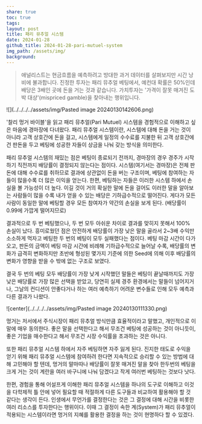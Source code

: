 ```yaml
---
share: true
toc: true
tags: 
layout: post
title: 패리 뮤추얼 시스템
date: 2024-01-28
github_title: 2024-01-28-pari-mutuel-system
img_path: /assets/img/
background:
---
```


> 애널리스트는 현금흐름을 예측하려고 방대한 과거 데이터를 살펴보지만 시간 낭비에 불과합니다. 진정한 투자는 패리 뮤추얼 베팅에서, 예컨대 확률은 50%인데 배당은 3배인 곳에 돈을 거는 것과 같습니다. 가치투자는 '가격이 잘못 매겨진 도박 대상'(mispriced gamble)을 찾아내는 행위입니다.

![](../../../../assets/img/Pasted image 20240130142606.png)


'찰리 멍거 바이블'을 읽고 패리 뮤추얼(Pari Mutuel) 시스템을 경험적으로 이해하고 싶은 마음에 경마장에 다녀왔다. 패리 뮤추얼 시스템이란, 시스템에 대해 돈을 거는 것이 아니라 고객 상호간에 돈을 걸고, 시스템에게 일정의 수수료를 지불한 뒤 고객 상호간에 건 판돈을 두고 베팅에 성공한 자들이 상금을 나눠 갖는 방식을 의미한다. 

패리 뮤추얼 시스템의 재밌는 점은 베팅이 종료되기 전까지, 경마장의 경우 경주가 시작하기 직전까지 배당률이 결정되지 않는다는 점이다. 시스템(여기서는 경마장)은 전체 판돈에 대해 수수료를 취하므로 결과에 상관없이 돈을 버는 구조이며, 베팅에 참여하는 자들이 많을수록 더 많은 이익을 얻는다. 한편, 베팅하는 자들은 이러한 시스템 하에서 손실을 볼 가능성이 더 높다. 이길 것이 거의 확실한 말에 돈을 걸어도 이러한 말을 알아보는 사람들이 많을 수록 내가 얻을 수 있는 배당은 기하급수적으로 떨어진다. 게다가 모든 사람이 동일한 말에 베팅할 경우 모든 참여자가 약간의 손실을 보게 된다. (배당률이 0.99에 가깝게 떨어지므로)

결과적으로 두 번 베팅했으나, 두 번 모두 아쉬운 차이로 결과를 맞히지 못해서 100% 손실이 났다. 흥미로웠던 점은 안전하게 배당률이 가장 낮은 말을 골라서 2~3배 수익만 소소하게 먹자고 베팅한 두 번의 베팅이 모두 실패했다는 점이다. 베팅 마감 시간이 다가오고, 판돈의 금액이 베팅 마감 시간에 비례해 기하급수적으로 늘어날 수록, 배당률의 변화가 급격히 변화하지만 초반에 형성된 몇가지 기준에 의한 Seed에 의해 이후 배당률의 변화가 영향을 받을 수 밖에 없는 구조로 보였다. 

결국 두 번의 베팅 모두 배당률이 가장 낮게 시작했던 말들은 베팅이 끝날때까지도 가장 낮은 배당률로 가장 많은 선택을 받았고, 당연히 실제 경주 환경에서는 말들이 넘어지거나, 그날의 컨디션이 안좋다거나 하는 여러 예측하기 어려운 변수들로 인해 모두 예측과 다른 결과가 나왔다.

![center](../../../../assets/img/Pasted image 20240130111330.png)

멍거는 저서에서 주식시장이 패리 뮤추얼 방식만큼 효율적이라고 말했고, 개인적으로 이 말에 매우 동의한다. 좋은 말을 선택한다고 해서 무조건 베팅에 성공하는 것이 아니듯이, 좋은 기업을 매수한다고 해서 무조건 시장 수익률을 초과하는 것은 아니다. 

또한 패리 뮤추얼 시스템 하에서 자주 베팅하면 자주 잃게 된다. 진지한 태도로 수익을 얻기 위해 패리 뮤추얼 시스템에 참여하려 한다면 지속적으로 승리할 수 있는 방법에 대해 고민해야 할 텐데, 멍거의 말마따나 배당률이 잘못 매겨진 말을 찾아 한두번의 베팅을 크게 거는 것이 계란을 여러 바구니에 나눠 담겠다고 작게 여러번 베팅하는 것보다 낫다.

한편, 경험을 통해 어설프게 이해한 패리 뮤추얼 시스템을 하나의 도구로 이해하고 이것을 다학제적 틀 안에 넣어 필요할 때 적절하게 다른 도구들과 비교하여 활용해야 할 것 같다는 생각이 든다. 인생에서 무언가를 결정한다는 것은 그 결정에 대해 시간을 비롯한 여러 리소스를 투자한다는 행위이다. 이때 그 결정이 속한 계(System)가 패리 뮤추얼이 적용되는 시스템이라면 멍거의 지혜를 활용한 결정을 하는 것이 현명하다 할 수 있겠다.